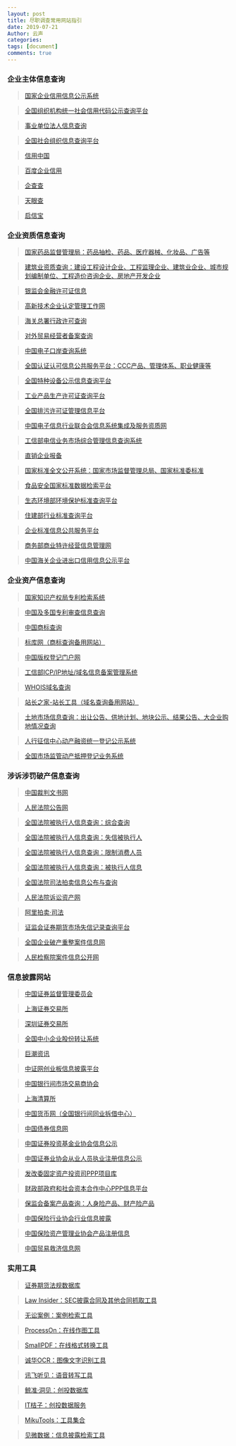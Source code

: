 ```yaml
---
layout: post
title: 尽职调查常用网站指引
date: 2019-07-21
Author: 云声
categories: 
tags: [document]
comments: true
---
```




### 企业主体信息查询


> [国家企业信用信息公示系统](http://www.gsxt.gov.cn/index.html)

> [全国组织机构统一社会信用代码公示查询平台](https://www.cods.org.cn/)

> [事业单位法人信息查询](http://www.gjsy.gov.cn/cxzl/)

> [全国社会组织信息查询平台](http://www.chinanpo.gov.cn/search/orgindex.html)

> [信用中国](https://www.creditchina.gov.cn/)

> [百度企业信用](https://xin.baidu.com/)

> [企查查](https://www.qichacha.com/)

> [天眼查](https://www.tianyancha.com/)

> [启信宝](https://www.qixin.com/)


### 企业资质信息查询


> [国家药品监督管理局：药品抽检、药品、医疗器械、化妆品、广告等](http://qy1.sfda.gov.cn/datasearchcnda/face3/dir.html)

> [建筑业资质查询：建设工程设计企业、工程监理企业、建筑业企业、城市规划编制单位、工程造价咨询企业、房地产开发企业](http://www.mohurd.gov.cn/wbdt/dwzzcx/index.html)

> [银监会金融许可证信息](http://xukezheng.cbrc.gov.cn/ilicence/)

> [高新技术企业认定管理工作网](http://www.innocom.gov.cn/)

> [海关总署行政许可查询](http://www.customs.gov.cn/customs/302249/302334/302335/index.html)

> [对外贸易经营者备案查询](http://iecms.mofcom.gov.cn/)

> [中国电子口岸查询系统](http://www.chinaport.gov.cn/) 

> [全国认证认可信息公共服务平台：CCC产品、管理体系、职业健康等](http://cx.cnca.cn/CertECloud/index/index/page)    

> [全国特种设备公示信息查询平台](https://www.cnse.gov.cn/)    

> [工业产品生产许可证查询平台](http://gyxkz.aqsiq.gov.cn:8080/zhijian/)    

> [全国排污许可证管理信息平台](http://permit.mee.gov.cn/permitExt/outside/default.jsp) 

> [中国电子信息行业联合会信息系统集成及服务资质网](http://www.csi-s.org.cn/miitnew_webmap/miitnew_xxcx_jcqycx/)

> [工信部电信业务市场综合管理信息查询系统](https://tsm.miit.gov.cn/dxxzsp/) 

> [直销企业报备](http://zxjg.saic.gov.cn/samrmrkout/)

> [国家标准全文公开系统：国家市场监督管理总局、国家标准委标准](http://www.gb688.cn/bzgk/gb/index)

> [食品安全国家标准数据检索平台](http://bz.cfsa.net.cn/db)

> [生态环境部环境保护标准查询平台](http://kjs.mee.gov.cn/hjbhbz/)

> [住建部行业标准查询平台](http://www.mohurd.gov.cn/bzde/index.html)

> [企业标准信息公共服务平台](http://www.cpbz.gov.cn/)

> [商务部商业特许经营信息管理网](http://txjy.syggs.mofcom.gov.cn/)

> [中国海关企业进出口信用信息公示平台](http://credit.customs.gov.cn/)


### 企业资产信息查询


> [国家知识产权局专利检索系统](http://www.pss-system.gov.cn/sipopublicsearch/portal/uiIndex.shtml)

> [中国及多国专利审查信息查询](http://cpquery.sipo.gov.cn/)   

> [中国商标查询](http://sbj.saic.gov.cn/sbcx/)  

> [标库网（商标查询备用网站）](http://www.tmkoo.com/)

> [中国版权登记门户网](http://www.ccopyright.com.cn/)

> [工信部ICP/IP地址/域名信息备案管理系统](http://www.beian.miit.gov.cn/)

> [WHOIS域名查询](https://whois.icann.org/zh)

> [站长之家-站长工具（域名查询备用网站）](http://tool.chinaz.com/)

> [土地市场信息查询：出让公告、供地计划、地块公示、结果公告、大企业购地情况查询](http://www.landchina.com/)

> [人行征信中心动产融资统一登记公示系统](https://www.zhongdengwang.org.cn/rs/main.jsp#)

> [全国市场监管动产抵押登记业务系统](http://dcdy.gsxt.gov.cn/loginSydq/index.xhtml)


### 涉诉涉罚破产信息查询


> [中国裁判文书网](http://wenshu.court.gov.cn/) 

> [人民法院公告网](https://rmfygg.court.gov.cn/)  

> [全国法院被执行人信息查询：综合查询](http://zxgk.court.gov.cn/zhzxgk/)

> [全国法院被执行人信息查询：失信被执行人](http://zxgk.court.gov.cn/zhixing/)

> [全国法院被执行人信息查询：限制消费人员](http://zxgk.court.gov.cn/xgl/)

> [全国法院被执行人信息查询：被执行人信息](http://zxgk.court.gov.cn/zhixing/)

> [全国法院司法拍卖信息公布与查询](http://zxgk.court.gov.cn/sfpm/)

> [人民法院诉讼资产网](https://www.rmfysszc.gov.cn/)

> [阿里拍卖·司法](https://sf.taobao.com/)

> [证监会证券期货市场失信记录查询平台](http://neris.csrc.gov.cn/shixinchaxun/)

> [全国企业破产重整案件信息网](http://pccz.court.gov.cn/pcajxxw/index/xxwsy)

> [人民检察院案件信息公开网](http://www.ajxxgk.jcy.gov.cn/html/gj/)


### 信息披露网站


> [中国证券监督管理委员会](http://www.csrc.gov.cn/pub/newsite/)

> [上海证券交易所](http://www.sse.com.cn/)

> [深圳证券交易所](http://www.szse.cn/)

> [全国中小企业股份转让系统](http://www.neeq.com.cn/)

> [巨潮资讯](http://www.cninfo.com.cn/new/index)

> [中证网创业板信息披露平台](http://chinext.cs.com.cn/index.html)

> [中国银行间市场交易商协会](http://www.nafmii.org.cn/)

> [上海清算所](http://www.shclearing.com/)

> [中国货币网（全国银行间同业拆借中心）](http://www.chinamoney.com.cn/chinese/)

> [中国债券信息网](https://www.chinabond.com.cn/d2s/index.html)

> [中国证券投资基金业协会信息公示](http://gs.amac.org.cn/)

> [中国证券业协会从业人员执业注册信息公示](http://exam.sac.net.cn/pages/registration/sac-publicity-report.html)

> [发改委固定资产投资司PPP项目库](http://tzs.ndrc.gov.cn/zttp/PPPxmk/xmk/)

> [财政部政府和社会资本合作中心PPP信息平台](http://www.cpppc.org/)

> [保监会备案产品查询：人身险产品、财产险产品](http://bxjg.circ.gov.cn/web/site0/tab5253/)

> [中国保险行业协会行业信息披露](http://icid.iachina.cn/ICID/)

> [中国保险资产管理业协会产品注册信息](http://www.iamac.org.cn/cpzc/zcdt/)

> [中国贸易救济信息网](http://cacs.mofcom.gov.cn/index.shtml)



### 实用工具


> [证券期货法规数据库](http://neris.csrc.gov.cn/falvfagui/)

> [Law Insider：SEC披露合同及其他合同抓取工具](https://www.lawinsider.com/)

> [无讼案例：案例检索工具](https://www.itslaw.com/bj)

> [ProcessOn：在线作图工具](https://www.processon.com/)

> [SmallPDF：在线格式转换工具](https://smallpdf.com/cn/pdf-to-word)

> [诚华OCR：图像文字识别工具](https://zhcn.109876543210.com/)

> [讯飞听见：语音转写工具](https://www.iflyrec.com/)

> [鲸准·洞见：创投数据库](https://insight.jingdata.com/#/?type=register&invite_code=300010)

> [IT桔子：创投数据服务](https://www.itjuzi.com/)

> [MikuTools：工具集合](https://miku.tools/)

> [见微数据：信息披露检索工具](https://www.jianweidata.com/)
